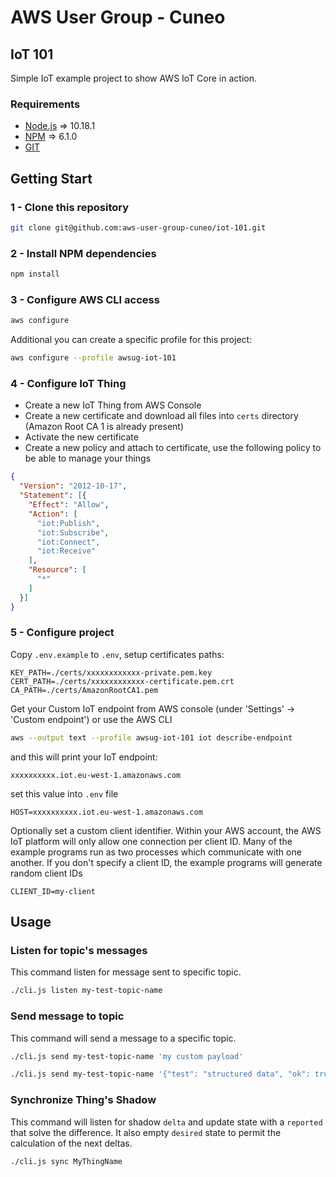 # AWS User Group - Cuneo

## IoT 101

Simple IoT example project to show AWS IoT Core in action.

### Requirements

- [Node.js](https://nodejs.org/en/download/package-manager/) => 10.18.1
- [NPM](https://www.npmjs.com/) => 6.1.0
- [GIT](https://git-scm.com/book/en/v2/Getting-Started-Installing-Git)

## Getting Start

### 1 - Clone this repository

```bash
git clone git@github.com:aws-user-group-cuneo/iot-101.git
```

### 2 - Install NPM dependencies

```bash
npm install
```

### 3 - Configure AWS CLI access

```bash
aws configure
```

Additional you can create a specific profile for this project:

```bash
aws configure --profile awsug-iot-101
```

### 4 - Configure IoT Thing

- Create a new IoT Thing from AWS Console
- Create a new certificate and download all files into `certs` directory (Amazon Root CA 1 is already present)
- Activate the new certificate
- Create a new policy and attach to certificate, use the following policy to be able to manage your things
```json
{
  "Version": "2012-10-17",
  "Statement": [{
    "Effect": "Allow",
    "Action": [
      "iot:Publish",
      "iot:Subscribe",
      "iot:Connect",
      "iot:Receive"
    ],
    "Resource": [
      "*"
    ]
  }]
}
```

### 5 - Configure project

Copy `.env.example` to `.env`, setup certificates paths:
```
KEY_PATH=./certs/xxxxxxxxxxxx-private.pem.key
CERT_PATH=./certs/xxxxxxxxxxxx-certificate.pem.crt
CA_PATH=./certs/AmazonRootCA1.pem
```

Get your Custom IoT endpoint from AWS console (under 'Settings' -> 'Custom endpoint') or use the AWS CLI
```bash
aws --output text --profile awsug-iot-101 iot describe-endpoint
```
and this will print your IoT endpoint:
```
xxxxxxxxxx.iot.eu-west-1.amazonaws.com
```
set this value into `.env` file
```
HOST=xxxxxxxxxx.iot.eu-west-1.amazonaws.com
```

Optionally set a custom client identifier. Within your AWS account, the AWS IoT platform will only allow one connection per client ID. Many of the example programs run as two processes which communicate with one another. If you don't specify a client ID, the example programs will generate random client IDs
```
CLIENT_ID=my-client
```

## Usage

### Listen for topic's messages

This command listen for message sent to specific topic.
```bash
./cli.js listen my-test-topic-name
```

### Send message to topic

This command will send a message to a specific topic.
```bash
./cli.js send my-test-topic-name 'my custom payload'
```
```bash
./cli.js send my-test-topic-name '{"test": "structured data", "ok": true}'
```

### Synchronize Thing's Shadow


This command will listen for shadow `delta` and update state with a `reported` that solve the difference. It also empty `desired` state to permit the calculation of the next deltas.
```bash
./cli.js sync MyThingName
```
